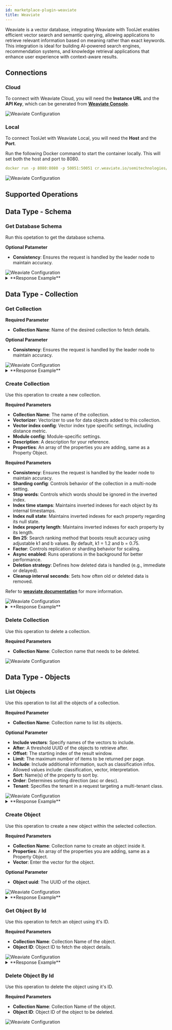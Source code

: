 ```yaml
---
id: marketplace-plugin-weaviate
title: Weaviate
---
```


Weaviate is a vector database, integrating Weaviate with ToolJet enables efficient vector search and semantic querying, allowing applications to retrieve relevant information based on meaning rather than exact keywords. This integration is ideal for building AI-powered search engines, recommendation systems, and knowledge retrieval applications that enhance user experience with context-aware results.

## Connections

### Cloud

To connect with Weaviate Cloud, you will need the **Instance URL** and the **API Key**, which can be generated from **[Weaviate Console](https://weaviate.io/developers/wcs/connect)**.

<img className="screenshot-full" src="/img/marketplace/plugins/weaviate/cloud-config.png" alt="Weaviate Configuration" />

### Local

To connect ToolJet with Weaviate Local, you will need the **Host** and the **Port**.

Run the following Docker command to start the container locally. This will set both the host and port to 8080.

```yaml
docker run -p 8080:8080 -p 50051:50051 cr.weaviate.io/semitechnologies/weaviate:1.28.4
```

<img className="screenshot-full" src="/img/marketplace/plugins/weaviate/local-config.png" alt="Weaviate Configuration" />

## Supported Operations

## Data Type - Schema

### Get Database Schema

Run this opetation to get the database schema.

**Optional Patameter**

- **Consistency**: Ensures the request is handled by the leader node to maintain accuracy.

<img className="screenshot-full" src="/img/marketplace/plugins/weaviate/db-schema.png" alt="Weaviate Configuration" />

<details>
<summary>**Response Example**</summary>

```json
{
  "classes": [
    {
      "class": "Createcollection",
      "description": "Test collection create",
      "invertedIndexConfig": {
        "bm25": {
          "b": 0.75,
          "k1": 1.2
        },
        "cleanupIntervalSeconds": 300,
        "indexNullState": true,
        "indexPropertyLength": true,
        "indexTimestamps": true,
        "stopwords": {
          "additions": [
            "custom1"
          ],
          "preset": "en",
          "removals": [
            "the"
          ]
        }
      },
      "moduleConfig": {
        "text2vec-contextionary": {
          "vectorizeClassName": true
        }
      },
      "multiTenancyConfig": {
        "autoTenantActivation": false,
        "autoTenantCreation": false,
        "enabled": false
      },
      "properties": [
        {
          "dataType": [
            "text"
          ],
          "description": "Main text field",
          "indexFilterable": true,
          "indexRangeFilters": false,
          "indexSearchable": true,
          "name": "content",
          "tokenization": "word"
        }
      ],
      "replicationConfig": {
        "asyncEnabled": true,
        "deletionStrategy": "NoAutomatedResolution",
        "factor": 1
      },
      "shardingConfig": {
        "virtualPerPhysical": 128,
        "desiredCount": 1,
        "actualCount": 1,
        "desiredVirtualCount": 128,
        "actualVirtualCount": 128,
        "key": "_id",
        "strategy": "hash",
        "function": "murmur3"
      },
      "vectorIndexConfig": {
        "skip": false,
        "cleanupIntervalSeconds": 300,
        "maxConnections": 64,
        "efConstruction": 128,
        "ef": -1,
        "dynamicEfMin": 100,
        "dynamicEfMax": 500,
        "dynamicEfFactor": 8,
        "vectorCacheMaxObjects": 1000000000000,
        "flatSearchCutoff": 40000,
        "distance": "cosine",
        "pq": {
          "enabled": false,
          "bitCompression": false,
          "segments": 0,
          "centroids": 256,
          "trainingLimit": 100000,
          "encoder": {
            "type": "kmeans",
            "distribution": "log-normal"
          }
        },
        "bq": {
          "enabled": false
        },
        "sq": {
          "enabled": false,
          "trainingLimit": 100000,
          "rescoreLimit": 20
        },
        "filterStrategy": "sweeping"
      },
      "vectorIndexType": "hnsw",
      "vectorizer": "none"
    }
  ]
}
```

</details>

## Data Type - Collection

### Get Collection

**Required Parameter**

- **Collection Name**: Name of the desired collection to fetch details.

**Optional Parameter**

- **Consistency**: Ensures the request is handled by the leader node to maintain accuracy.

<img className="screenshot-full" src="/img/marketplace/plugins/weaviate/get-collection.png" alt="Weaviate Configuration" />

<details>
<summary>**Response Example**</summary>

```json
{
[
  {
    "dataType":["text"],
    "description":"Main text field",
    "indexFilterable":true,
    "indexRangeFilters":false,
    "indexSearchable":true,
    "name":"content",
    "tokenization":"word"
  }
],
"replicationConfig":{
  "asyncEnabled":true,
  "deletionStrategy":"NoAutomatedResolution",
  "factor":1
},
"shardingConfig":{
  "virtualPerPhysical":128,
  "desiredCount":1,
  "actualCount":1,
  "desiredVirtualCount":128,
  "actualVirtualCount":128,
  "key":"_id",
  "strategy":"hash",
  "function":"murmur3"
},
"vectorIndexConfig":{
  "skip":false,
  "cleanupIntervalSeconds":300,
  "maxConnections":64,
  "efConstruction":128,
  "ef":-1,
  "dynamicEfMin":100,
  "dynamicEfMax":500,
  "dynamicEfFactor":8,
  "vectorCacheMaxObjects":1000000000000,
  "flatSearchCutoff":40000,
  "distance":"cosine",
  "pq":{
    "enabled":false,
    "bitCompression":false,
    "segments":0,
    "centroids":256,
    "trainingLimit":100000,
    "encoder":{
      "type":"kmeans",
      "distribution":"log-normal"
    }
  },
  "bq":{
    "enabled":false
  },
  "sq":{
    "enabled":false,
    "trainingLimit":100000,
    "rescoreLimit":20
  },
  "filterStrategy":"sweeping"
},
"vectorIndexType":"hnsw",
"vectorizer":"none"
}
```

</details>

### Create Collection

Use this operation to create a new collection.

**Required Parameters**

- **Collection Name**: The name of the collection.
- **Vectorizer**: Vectorizer to use for data objects added to this collection.
- **Vector index config**: Vector index type specific settings, including distance metric.
- **Module config**: Module-specific settings.
- **Description**: A description for your reference.
- **Properties**: An array of the properties you are adding, same as a Property Object.

**Required Parameters**

- **Consistency**: Ensures the request is handled by the leader node to maintain accuracy.
- **Sharding config**: Controls behavior of the collection in a multi-node setting.
- **Stop words**: Controls which words should be ignored in the inverted index.
- **Index time stamps**: Maintains inverted indexes for each object by its internal timestamps.
- **Index null state**: Maintains inverted indexes for each property regarding its null state.
- **Index property length**: Maintains inverted indexes for each property by its length.
- **Bm 25**: Search ranking method that boosts result accuracy using adjustable k1 and b values. By default, k1 = 1.2 and b = 0.75.
- **Factor**: Controls replication or sharding behavior for scaling.
- **Async enabled**: Runs operations in the background for better performance.
- **Deletion strategy**: Defines how deleted data is handled (e.g., immediate or delayed).
- **Cleanup interval seconds**: Sets how often old or deleted data is removed.

Refer to **[weaviate documentation](https://weaviate.io/developers/weaviate/config-refs/schema)** for more information.

<img className="screenshot-full" src="/img/marketplace/plugins/weaviate/create-collection.png" alt="Weaviate Configuration" />

<details>
<summary>**Response Example**</summary>

```json

{
  "class":"Newcollection",
  "description":"Test collection create",
  "invertedIndexConfig":{
    "bm25":{
      "b":0.75,
      "k1":1.2
    },
    "cleanupIntervalSeconds":300,
    "indexNullState":true,
    "indexPropertyLength":true,
    "indexTimestamps":true,
    "stopwords":{
      "additions":[
        "custom1"
      ],
      "preset":"en",
      "removals":[
        "the"
      ]
    }
  },
  "moduleConfig":{
    "text2vec-contextionary":{
      "vectorizeClassName":true
    }
  },
  "multiTenancyConfig":{
    "autoTenantActivation":false,
    "autoTenantCreation":false,
    "enabled":false
  },
  "properties":[
    {
      "dataType":[
        "text"
      ],
      "description":"Main text field",
      "indexFilterable":true,
      "indexRangeFilters":false,
      "indexSearchable":true,
      "name":"content",
      "tokenization":"word"
    }
  ],
  "replicationConfig":{
    "asyncEnabled":true,
    "deletionStrategy":"NoAutomatedResolution",
    "factor":1
  },
  "shardingConfig":{
    "virtualPerPhysical":128,
    "desiredCount":1,
    "actualCount":1,
    "desiredVirtualCount":128,
    "actualVirtualCount":128,
    "key":"_id",
    "strategy":"hash",
    "function":"murmur3"
  },
  "vectorIndexConfig":{
    "skip":false,
    "cleanupIntervalSeconds":300,
    "maxConnections":64,
    "efConstruction":128,
    "ef":-1,
    "dynamicEfMin":100,
    "dynamicEfMax":500,
    "dynamicEfFactor":8,
    "vectorCacheMaxObjects":1000000000000,
    "flatSearchCutoff":40000,
    "distance":"cosine",
    "pq":{
      "enabled":false,
      "bitCompression":false,
      "segments":0,
      "centroids":256,
      "trainingLimit":100000,
      "encoder":{
        "type":"kmeans",
        "distribution":"log-normal"
      }
    },
    "bq":{
      "enabled":false
    },
    "sq":{
      "enabled":false,
      "trainingLimit":100000,
      "rescoreLimit":20
    },
    "filterStrategy":"sweeping"
  },
  "vectorIndexType":"hnsw",
  "vectorizer":"none"
}
```

</details>

### Delete Collection

Use this operation to delete a collection.

**Required Parameters**

- **Collection Name**: Collection name that needs to be deleted.

<img className="screenshot-full" src="/img/marketplace/plugins/weaviate/delete-collection.png" alt="Weaviate Configuration" />

## Data Type - Objects

### List Objects

Use this operation to list all the objects of a collection.

**Required Parameter**

- **Collection Name**: Collection name to list its objects.

**Optional Parameter**

- **Include vectors**: Specify names of the vectors to include.
- **After**: A threshold UUID of the objects to retrieve after.
- **Offset**: The starting index of the result window.
- **Limit**: The maximum number of items to be returned per page. 
- **Include**: Include additional information, such as classification infos. Allowed values include: classification, vector, interpretation.
- **Sort**: Name(s) of the property to sort by.
- **Order**: Determines sorting direction (asc or desc).
- **Tenant**: Specifies the tenant in a request targeting a multi-tenant class.

<img className="screenshot-full" src="/img/marketplace/plugins/weaviate/list-object.png" alt="Weaviate Configuration" />

<details>
<summary>**Response Example**</summary>

```json
{
    "deprecations":[],
    "objects":[{
        "class":"Testcollection",
        "creationTimeUnix":1739009190787,
        "id":"296f9f17-628a-463a-b273-6ae369a3bb59",
        "lastUpdateTimeUnix":1739009190787,
        "properties":{
            "content":"This is a test document stored in Weaviate.",
            "title":"New Sample Document"
        },
        "vectorWeights":null
    },
    {
        "class":"Testcollection",
        "creationTimeUnix":1738941448311,
        "id":"550e8400-e29b-41d4-a716-446655440000",
        "lastUpdateTimeUnix":1738941448311,
        "properties":{
            "content":"This is a test document stored in Weaviate.",
            "title":"Sample Document"
        },
        "vectorWeights":null
    },
    {
        "class":"Testcollection",
        "creationTimeUnix":1739008896994,
        "id":"98a6628d-f07d-4f56-b64b-1b818201095c",
        "lastUpdateTimeUnix":1739008896994,
        "properties":{
            "content":"This is a test document stored in Weaviate.",
            "title":"Sample Document"
        },
        "vectorWeights":null
    }],
    "totalResults":3
}
```

</details>

### Create Object

Use this operation to create a new object within the selected collection.

**Required Parameters**

- **Collection Name**: Collection name to create an object inside it.
- **Properties**: An array of the properties you are adding, same as a Property Object.
- **Vector**: Enter the vector for the object.

**Optional Parameter**

- **Object uuid**: The UUID of the object.

<img className="screenshot-full" src="/img/marketplace/plugins/weaviate/create-object.png" alt="Weaviate Configuration" />

<details>
<summary>**Response Example**</summary>

```json
{
    "class":"Testcollection",
    "creationTimeUnix":1739009190787,
    "id":"296f9f17-628a-463a-b273-6ae369a3bb59",
    "lastUpdateTimeUnix":1739009190787,
    "properties":{
        "content":"This is a test document stored in Weaviate.",
        "title":"New Sample Document"
    },
    "vector":[0.12345,0.12345,.......,0.12345,0.12345]
}
```

</details>

### Get Object By Id

Use this operation to fetch an object using it's ID.

**Required Parameters**

- **Collection Name**: Collection Name of the object.
- **Object ID**: Object ID to fetch the object details.

<img className="screenshot-full" src="/img/marketplace/plugins/weaviate/get-object.png" alt="Weaviate Configuration" />

<details>
<summary>**Response Example**</summary>

```json
{
    "class":"Testcollection",
    "creationTimeUnix":1738941448311,
    "id":"550e8400-e29b-41d4-a716-446655440000",
    "lastUpdateTimeUnix":1738941448311,
    "properties":{
        "content":"This is a test document stored in Weaviate.",
        "title":"Sample Document"
    },
    "vectorWeights":null
}
```

</details>

### Delete Object By Id

Use this operation to delete the object using it's ID.

**Required Parameters**

- **Collection Name**: Collection Name of the object.
- **Object ID**: Object ID of the object to be deleted.

<img className="screenshot-full" src="/img/marketplace/plugins/weaviate/delete-object.png" alt="Weaviate Configuration" />
